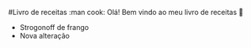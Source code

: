 #Livro de receitas :man cook:
Olá! Bem vindo ao meu livro de receitas :wave:
 - Strogonoff de frango
 - Nova alteração